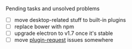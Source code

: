 Pending tasks and unsolved problems
- [ ] move desktop-related stuff to built-in plugins
- [ ] replace bower with npm
- [ ] upgrade electron to v1.7 once it's stable
- [ ] move [plugin-request](https://github.com/keeweb/keeweb/issues?utf8=%E2%9C%93&q=is%3Aopen%20is%3Aissue%20label%3Aplugin-request%20) issues somewhere